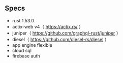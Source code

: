 ## Specs
- rust 1.53.0
- actix-web v4（ https://actix.rs/ ）
- juniper（ https://github.com/graphql-rust/juniper ）
- diesel（ https://github.com/diesel-rs/diesel ）
- app engine flexible
- cloud sql
- firebase auth
